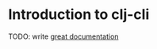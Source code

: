 # Introduction to clj-cli

TODO: write [great documentation](http://jacobian.org/writing/what-to-write/)
